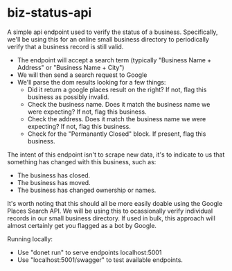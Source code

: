 # biz-status-api

A simple api endpoint used to verify the status of a business. Specifically, we'll be using this for an online small business directory to periodically verify that a business record is still valid. 

- The endpoint will accept a search term (typically "Business Name + Address" or "Business Name + City")
- We will then send a search request to Google
- We'll parse the dom results looking for a few things:
  - Did it return a google places result on the right? If not, flag this business as possibly invalid.
  - Check the business name. Does it match the business name we were expecting? If not, flag this business.
  - Check the address. Does it match the business name we were expecting? If not, flag this business.
  - Check for the "Permanantly Closed" block. If present, flag this business.
  
The intent of this endpoint isn't to scrape new data, it's to indicate to us that something has changed with this business, such as:

- The business has closed.
- The business has moved.
- The business has changed ownership or names.

It's worth noting that this should all be more easily doable using the Google Places Search API. We will be using this to ocassionally verify individual records in our small business directory. If used in bulk, this approach will almost certainly get you flagged as a bot by Google.

Running locally:
- Use "donet run" to serve endpoints localhost:5001
- Use "localhost:5001/swagger" to test available endpoints.
